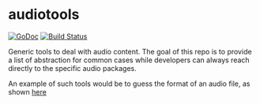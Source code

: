 # audiotools

[![GoDoc](http://godoc.org/github.com/go-audio/audiotools?status.svg)](http://godoc.org/github.com/go-audio/audiotools)
[![Build Status](https://travis-ci.org/go-audio/audiotools.svg)](https://travis-ci.org/go-audio/audiotools)

Generic tools to deal with audio content. The goal of this repo is to provide a
list of abstraction for common cases while developers can always reach directly
to the specific audio packages.

An example of such tools would be to guess the format of an audio file, as shown [here](https://github.com/go-audio/audiotools/blob/master/file_test.go#L10)
